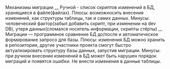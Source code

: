 Механизмы миграции
__
Ручной - список скриптов изменений в БД, хранящиеся в файле(файлах).
Плюсы: возможносить внесения изменений, как структуры таблицы, так и самих данных. 
Минусы: человеческий фактор(забыл добавить скрипт, при изменении на dev DB), утеря данных(сломался носитель информации, скрипты стёрты)
__
Миграции — программное сравнение БД до/после и автоматическое формирование запросо для базы. 
Плюсы: изменения БД можно хранить в репозитории, другие участники проекта смогут быстро актуализировать структуру базы данных, запустив миграции.
Минусы: при ручном внесении изменений в БД может быть нарушен порядок миграций и появятся ошибки. Не внести изменения в данные таблицы.

